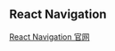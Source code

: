 ## React Navigation

[React Navigation 官网](https://reactnavigation.org/)

















































